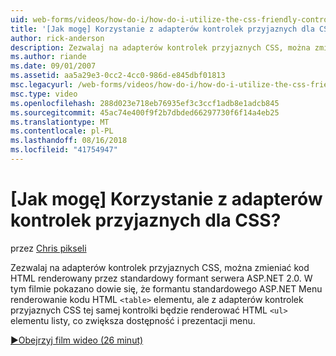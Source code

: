 ```yaml
---
uid: web-forms/videos/how-do-i/how-do-i-utilize-the-css-friendly-control-adapters
title: '[Jak mogę] Korzystanie z adapterów kontrolek przyjaznych dla CSS? | Microsoft Docs'
author: rick-anderson
description: Zezwalaj na adapterów kontrolek przyjaznych CSS, można zmieniać kod HTML renderowany przez standardowy formant serwera ASP.NET 2.0. W tym filmie pokazano dowie się, że stan...
ms.author: riande
ms.date: 09/01/2007
ms.assetid: aa5a29e3-0cc2-4cc0-986d-e845dbf01813
msc.legacyurl: /web-forms/videos/how-do-i/how-do-i-utilize-the-css-friendly-control-adapters
msc.type: video
ms.openlocfilehash: 288d023e718eb76935ef3c3ccf1adb8e1adcb845
ms.sourcegitcommit: 45ac74e400f9f2b7dbded66297730f6f14a4eb25
ms.translationtype: MT
ms.contentlocale: pl-PL
ms.lasthandoff: 08/16/2018
ms.locfileid: "41754947"
---
```

<a name="how-do-i-utilize-the-css-friendly-control-adapters"></a>[Jak mogę] Korzystanie z adapterów kontrolek przyjaznych dla CSS?
====================
przez [Chris pikseli](https://twitter.com/chrispels)

Zezwalaj na adapterów kontrolek przyjaznych CSS, można zmieniać kod HTML renderowany przez standardowy formant serwera ASP.NET 2.0. W tym filmie pokazano dowie się, że formantu standardowego ASP.NET Menu renderowanie kodu HTML `<table>` elementu, ale z adapterów kontrolek przyjaznych CSS tej samej kontrolki będzie renderować HTML `<ul>` elementu listy, co zwiększa dostępność i prezentacji menu. 

[&#9654;Obejrzyj film wideo (26 minut)](https://channel9.msdn.com/Blogs/ASP-NET-Site-Videos/how-do-i-utilize-the-css-friendly-control-adapters)
